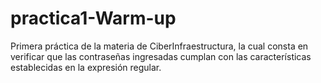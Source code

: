 # practica1-Warm-up
Primera práctica de la materia de CiberInfraestructura, la cual consta en verificar que las contraseñas ingresadas cumplan con las características establecidas en la expresión regular.
